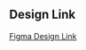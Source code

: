 ## Design Link
[Figma Design Link](https://www.figma.com/design/QNNHnz6Cb8z1ThSVkarcfZ/Untitled?node-id=1-6&m=dev&t=yQ7ktTeSMmBJ85mN-1)